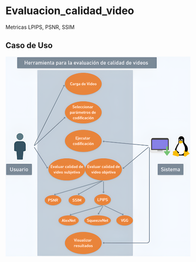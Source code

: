 # Evaluacion_calidad_video
Metricas LPIPS, PSNR, SSIM

## Caso de Uso

![Diagrama para los casos de uso](imagenes/Casos_de_uso.png)

